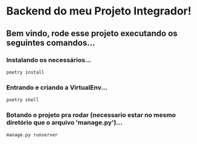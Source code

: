 # Backend do meu Projeto Integrador!

## Bem vindo, rode esse projeto executando os seguintes comandos...


### Instalando os necessários...
```
poetry install
```

### Entrando e criando a VirtualEnv...
```
poetry shell
```

### Botando o projeto pra rodar (necessario estar no mesmo diretório que o arquivo 'manage.py')...
```
manage.py runserver
```

